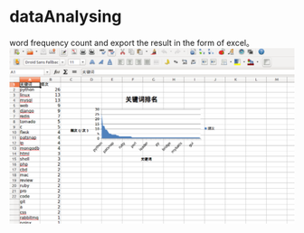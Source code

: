 # dataAnalysing
word frequency count and export the result in the form of excel。
![Snapshot](images/snapshot.png)
